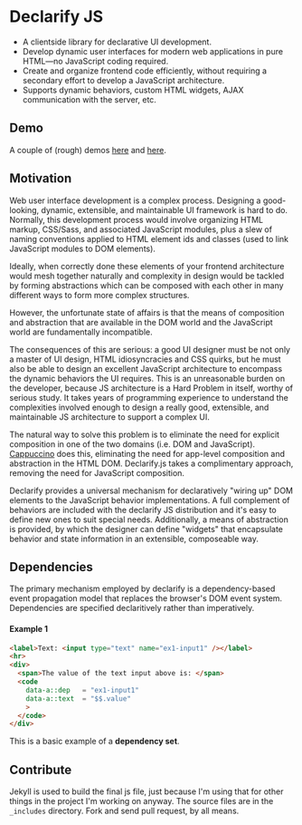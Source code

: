 # Declarify JS

* A clientside library for declarative UI development.
* Develop dynamic user interfaces for modern web applications in pure
HTML&mdash;no JavaScript coding required.
* Create and organize frontend code efficiently, without requiring a
secondary effort to develop a JavaScript architecture.
* Supports dynamic behaviors, custom HTML widgets, AJAX communication
with the server, etc.

## Demo

A couple of (rough) demos [here](http://micha.github.com/declarify.js/test.html)
and [here](http://micha.github.com/declarify.js/index.html).

## Motivation

Web user interface development is a complex process. Designing a good-looking,
dynamic, extensible, and maintainable UI framework is hard to do. Normally,
this development process would involve organizing HTML markup, CSS/Sass,
and associated JavaScript modules, plus a slew of naming conventions
applied to HTML element ids and classes (used to link JavaScript modules
to DOM elements).

Ideally, when correctly done these elements of your frontend architecture
would mesh together naturally and complexity in design would be tackled by
forming abstractions which can be composed with each other in many different
ways to form more complex structures.

However, the unfortunate state of affairs is that the means of composition
and abstraction that are available in the DOM world and the JavaScript
world are fundamentally incompatible.

The consequences of this are serious: a good UI designer must be not only a
master of UI design, HTML idiosyncracies and CSS quirks, but he must also be
able to design an excellent JavaScript architecture to encompass the dynamic
behaviors the UI requires. This is an unreasonable burden on the developer,
because JS architecture is a Hard Problem in itself, worthy of serious study.
It takes years of programming experience to understand the complexities
involved enough to design a really good, extensible, and maintainable JS
architecture to support a complex UI.

The natural way to solve this problem is to eliminate the need for
explicit composition in one of the two domains (i.e. DOM and JavaScript).
[Cappuccino](http://cappuccino.org) does this, eliminating the need for
app-level composition and abstraction in the HTML DOM. Declarify.js takes
a complimentary approach, removing the need for JavaScript composition.

Declarify provides a universal mechanism for declaratively "wiring up" DOM
elements to the JavaScript behavior implementations. A full complement of
behaviors are included with the declarify JS distribution and it's easy to
define new ones to suit special needs. Additionally, a means of abstraction
is provided, by which the designer can define "widgets" that encapsulate
behavior and state information in an extensible, composeable way.

## Dependencies

The primary mechanism employed by declarify is a dependency-based event
propagation model that replaces the browser's DOM event system. Dependencies
are specified declaritively rather than imperatively.

#### Example 1

```html
<label>Text: <input type="text" name="ex1-input1" /></label>
<hr>
<div>
  <span>The value of the text input above is: </span>
  <code
    data-a::dep   = "ex1-input1"
    data-a::text  = "$$.value"
    >
  </code>
</div>
```

This is a basic example of a **dependency set**.

## Contribute

Jekyll is used to build the final js file, just because I'm using that for
other things in the project I'm working on anyway. The source files are in
the `_includes` directory. Fork and send pull request, by all means.
